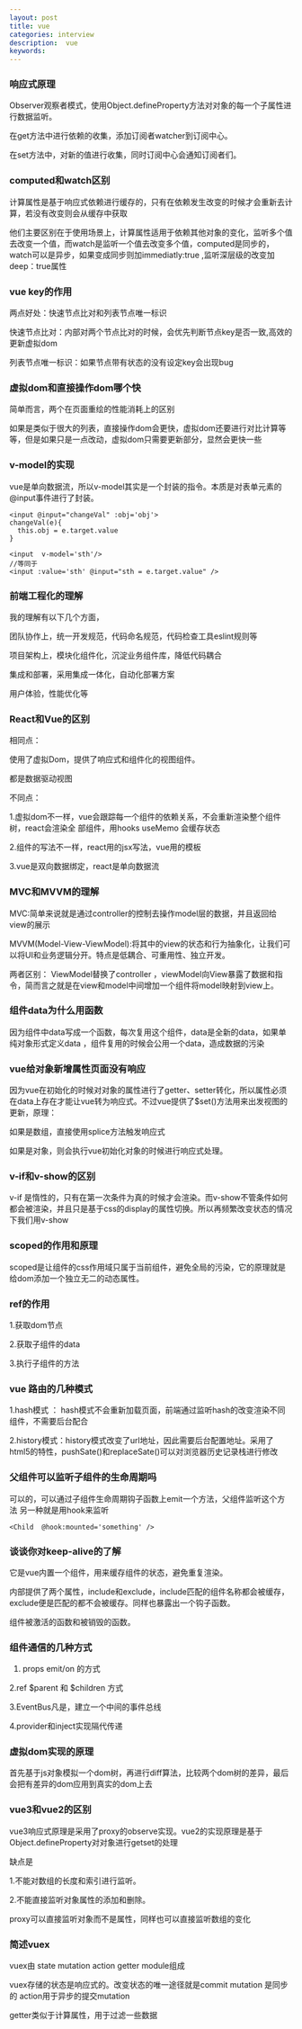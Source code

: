 ```yaml
---
layout: post
title: vue
categories: interview
description:  vue
keywords: 
---
```


### 响应式原理
Observer观察者模式，使用Object.defineProperty方法对对象的每一个子属性进行数据监听。

在get方法中进行依赖的收集，添加订阅者watcher到订阅中心。

在set方法中，对新的值进行收集，同时订阅中心会通知订阅者们。


### computed和watch区别
计算属性是基于响应式依赖进行缓存的，只有在依赖发生改变的时候才会重新去计算，若没有改变则会从缓存中获取

他们主要区别在于使用场景上，计算属性适用于依赖其他对象的变化，监听多个值去改变一个值，而watch是监听一个值去改变多个值，computed是同步的，watch可以是异步，如果变成同步则加immediatly:true ,监听深层级的改变加deep：true属性

### vue key的作用
两点好处：快速节点比对和列表节点唯一标识

快速节点比对：内部对两个节点比对的时候，会优先判断节点key是否一致,高效的更新虚拟dom

列表节点唯一标识：如果节点带有状态的没有设定key会出现bug

### 虚拟dom和直接操作dom哪个快
简单而言，两个在页面重绘的性能消耗上的区别

如果是类似于很大的列表，直接操作dom会更快，虚拟dom还要进行对比计算等等，但是如果只是一点改动，虚拟dom只需要更新部分，显然会更快一些

### v-model的实现
vue是单向数据流，所以v-model其实是一个封装的指令。本质是对表单元素的@input事件进行了封装。  
```
<input @input="changeVal" :obj='obj'>
changeVal(e){
  this.obj = e.target.value
}

<input  v-model='sth'/> 
//等同于
<input :value='sth' @input="sth = e.target.value" />
```

### 前端工程化的理解
我的理解有以下几个方面，

团队协作上，统一开发规范，代码命名规范，代码检查工具eslint规则等

项目架构上，模块化组件化，沉淀业务组件库，降低代码耦合

集成和部署，采用集成一体化，自动化部署方案

用户体验，性能优化等

### React和Vue的区别
相同点：

使用了虚拟Dom，提供了响应式和组件化的视图组件。

都是数据驱动视图

不同点：

1.虚拟dom不一样，vue会跟踪每一个组件的依赖关系，不会重新渲染整个组件树，react会渲染全
部组件，用hooks useMemo 会缓存状态  

2.组件的写法不一样，react用的jsx写法，vue用的模板

3.vue是双向数据绑定，react是单向数据流


### MVC和MVVM的理解
MVC:简单来说就是通过controller的控制去操作model层的数据，并且返回给view的展示

MVVM(Model-View-ViewModel):将其中的view的状态和行为抽象化，让我们可以将UI和业务逻辑分开。特点是低耦合、可重用性、独立开发。

两者区别： ViewModel替换了controller ，viewModel向View暴露了数据和指令，简而言之就是在view和model中间增加一个组件将model映射到view上。


### 组件data为什么用函数
因为组件中data写成一个函数，每次复用这个组件，data是全新的data，如果单纯对象形式定义data ，组件复用的时候会公用一个data，造成数据的污染

### vue给对象新增属性页面没有响应
因为vue在初始化的时候对对象的属性进行了getter、setter转化，所以属性必须在data上存在才能让vue转为响应式。不过vue提供了$set()方法用来出发视图的更新，原理：

如果是数组，直接使用splice方法触发响应式

如果是对象，则会执行vue初始化对象的时候进行响应式处理。

### v-if和v-show的区别
v-if 是惰性的，只有在第一次条件为真的时候才会渲染。而v-show不管条件如何都会被渲染，并且只是基于css的display的属性切换。所以再频繁改变状态的情况下我们用v-show


### scoped的作用和原理
scoped是让组件的css作用域只属于当前组件，避免全局的污染，它的原理就是给dom添加一个独立无二的动态属性。

### ref的作用
1.获取dom节点 

2.获取子组件的data 

3.执行子组件的方法

### vue 路由的几种模式
1.hash模式 ： hash模式不会重新加载页面，前端通过监听hash的改变渲染不同组件，不需要后台配合

2.history模式：history模式改变了url地址，因此需要后台配置地址。采用了html5的特性，pushSate()和replaceSate()可以对浏览器历史记录栈进行修改

### 父组件可以监听子组件的生命周期吗
可以的，可以通过子组件生命周期钩子函数上emit一个方法，父组件监听这个方法
另一种就是用hook来监听
```
<Child  @hook:mounted='something' />
```

### 谈谈你对keep-alive的了解
它是vue内置一个组件，用来缓存组件的状态，避免重复渲染。

内部提供了两个属性，include和exclude，include匹配的组件名称都会被缓存，exclude便是匹配的都不会被缓存。同样也暴露出一个钩子函数。

组件被激活的函数和被销毁的函数。

### 组件通信的几种方式
1. props emit/on 的方式

2.ref $parent 和 $children 方式

3.EventBus凡是，建立一个中间的事件总线

4.provider和inject实现隔代传递

### 虚拟dom实现的原理
首先基于js对象模拟一个dom树，再进行diff算法，比较两个dom树的差异，最后会把有差异的dom应用到真实的dom上去

### vue3和vue2的区别
vue3响应式原理是采用了proxy的observe实现。vue2的实现原理是基于Object.defineProperty对对象进行getset的处理

缺点是 

1.不能对数组的长度和索引进行监听。

2.不能直接监听对象属性的添加和删除。

proxy可以直接监听对象而不是属性，同样也可以直接监听数组的变化


### 简述vuex
vuex由 state mutation action getter module组成

vuex存储的状态是响应式的。改变状态的唯一途径就是commit mutation 是同步的 action用于异步的提交mutation 

getter类似于计算属性，用于过滤一些数据
